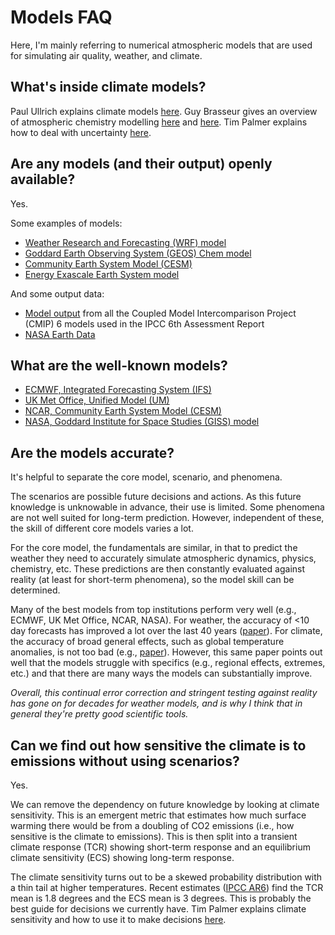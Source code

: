 # Models FAQ

Here, I'm mainly referring to numerical atmospheric models that are used for simulating air quality, weather, and climate.

## What's inside climate models?

Paul Ullrich explains climate models [here](https://youtube.com/playlist?list=PL_cuIb7hx5lihu3Wq605u6kVGltXgEfDt). Guy Brasseur gives an overview of atmospheric chemistry modelling [here](https://youtu.be/t-6ntWF3B8c) and [here](https://youtu.be/tc7vGe1efrA). Tim Palmer explains how to deal with uncertainty [here](https://youtu.be/ed4p7JYMYKs).  

## Are any models (and their output) openly available?

Yes.

Some examples of models:
- [Weather Research and Forecasting (WRF) model](https://github.com/wrf-model/WRF)  
- [Goddard Earth Observing System (GEOS) Chem model](https://github.com/geoschem/geos-chem)  
- [Community Earth System Model (CESM)](https://github.com/ESCOMP/CESM)  
- [Energy Exascale Earth System model](https://github.com/E3SM-Project/E3SM)  

And some output data:
- [Model output](https://esgf-data.dkrz.de/search/cmip6-dkrz/) from all the Coupled Model Intercomparison Project (CMIP) 6 models used in the IPCC 6th Assessment Report  
- [NASA Earth Data](https://search.earthdata.nasa.gov/search)  

## What are the well-known models?

- [ECMWF, Integrated Forecasting System (IFS)](https://www.ecmwf.int/en/research/modelling-and-prediction)  
- [UK Met Office, Unified Model (UM)](https://www.metoffice.gov.uk/research/approach/modelling-systems/unified-model/index)  
- [NCAR, Community Earth System Model (CESM)](https://www.cesm.ucar.edu/models/)  
- [NASA, Goddard Institute for Space Studies (GISS) model](https://www.giss.nasa.gov/projects/gcm/)  

## Are the models accurate?  

It's helpful to separate the core model, scenario, and phenomena.  

The scenarios are possible future decisions and actions. As this future knowledge is unknowable in advance, their use is limited. Some phenomena are not well suited for long-term prediction. However, independent of these, the skill of different core models varies a lot.  

For the core model, the fundamentals are similar, in that to predict the weather they need to accurately simulate atmospheric dynamics, physics, chemistry, etc. These predictions are then constantly evaluated against reality (at least for short-term phenomena), so the model skill can be determined.  

Many of the best models from top institutions perform very well (e.g., ECMWF, UK Met Office, NCAR, NASA). For weather, the accuracy of <10 day forecasts has improved a lot over the last 40 years ([paper](https://www.nature.com/articles/nature14956)). For climate, the accuracy of broad general effects, such as global temperature anomalies, is not too bad (e.g., [paper](https://www.pnas.org/node/900558.full)). However, this same paper points out well that the models struggle with specifics (e.g., regional effects, extremes, etc.) and that there are many ways the models can substantially improve.  

*Overall, this continual error correction and stringent testing against reality has gone on for decades for weather models, and is why I think that in general they're pretty good scientific tools.*

## Can we find out how sensitive the climate is to emissions without using scenarios?

Yes.  

We can remove the dependency on future knowledge by looking at climate sensitivity. This is an emergent metric that estimates how much surface warming there would be from a doubling of CO2 emissions (i.e., how sensitive is the climate to emissions). This is then split into a transient climate response (TCR) showing short-term response and an equilibrium climate sensitivity (ECS) showing long-term response.  

The climate sensitivity turns out to be a skewed probability distribution with a thin tail at higher temperatures. Recent estimates ([IPCC AR6](https://www.carbonbrief.org/guest-post-why-low-end-climate-sensitivity-can-now-be-ruled-out)) find the TCR mean is 1.8 degrees and the ECS mean is 3 degrees. This is probably the best guide for decisions we currently have. Tim Palmer explains climate sensitivity and how to use it to make decisions [here](https://youtu.be/qXNaNXwWvmk).  
